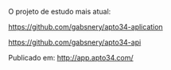 O projeto de estudo mais atual:

https://github.com/gabsnery/apto34-aplication

https://github.com/gabsnery/apto34-api


Publicado em: http://app.apto34.com/
